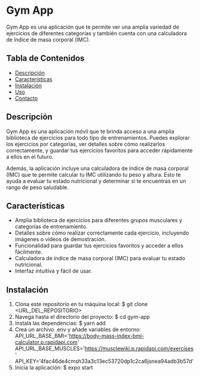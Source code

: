 # Gym App

Gym App es una aplicación que te permite ver una amplia variedad de ejercicios de diferentes categorías y también cuenta con una calculadora de índice de masa corporal (IMC).

## Tabla de Contenidos

- [Descripción](#descripción)
- [Características](#características)
- [Instalación](#instalación)
- [Uso](#uso)
- [Contacto](#contacto)

## Descripción

Gym App es una aplicación móvil que te brinda acceso a una amplia biblioteca de ejercicios para todo tipo de entrenamientos. Puedes explorar los ejercicios por categorías, ver detalles sobre cómo realizarlos correctamente, y guardar tus ejercicios favoritos para acceder rápidamente a ellos en el futuro.

Además, la aplicación incluye una calculadora de índice de masa corporal (IMC) que te permite calcular tu IMC utilizando tu peso y altura. Esto te ayuda a evaluar tu estado nutricional y determinar si te encuentras en un rango de peso saludable.

## Características

- Amplia biblioteca de ejercicios para diferentes grupos musculares y categorías de entrenamiento.
- Detalles sobre cómo realizar correctamente cada ejercicio, incluyendo imágenes o videos de demostración.
- Funcionalidad para guardar tus ejercicios favoritos y acceder a ellos fácilmente.
- Calculadora de índice de masa corporal (IMC) para evaluar tu estado nutricional.
- Interfaz intuitiva y fácil de usar.

## Instalación

1. Clona este repositorio en tu máquina local: $ git clone <URL_DEL_REPOSITORIO>
2. Navega hasta el directorio del proyecto: $ cd gym-app
3. Instala las dependencias: $ yarn add
4. Crea un archivo .env y añade variables de entorno:  
API_URL_BASE_BMI='https://body-mass-index-bmi-calculator.p.rapidapi.com'
API_URL_BASE_MUSCLES='https://musclewiki.p.rapidapi.com/exercises'
API_KEY='4fac46de4cmsh33a3c13ec53720dp1c2ca6jsnea94adb3b57d'
5. Inicia la aplicación: $ expo start
